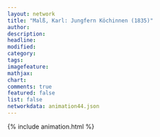 ```yaml
---
layout: network
title: "Malß, Karl: Jungfern Köchinnen (1835)"
author:
description:
headline:
modified:
category:
tags:
imagefeature: 
mathjax: 
chart: 
comments: true
featured: false
list: false
networkdata: animation44.json
---
```

{% include animation.html %}
